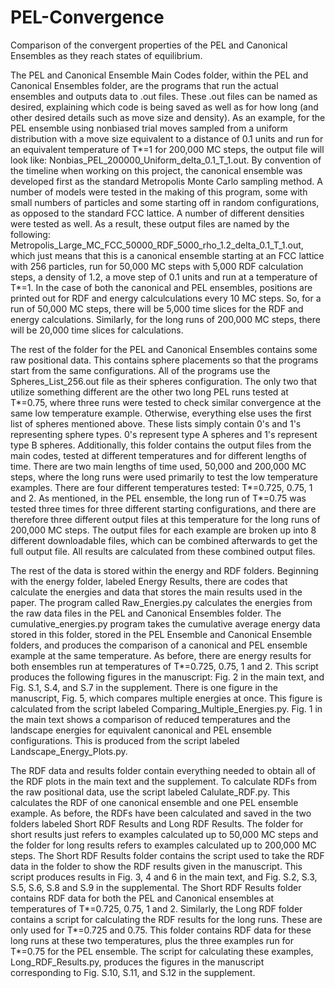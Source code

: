 # PEL-Convergence
Comparison of the convergent properties of the PEL and Canonical Ensembles as they reach states of equilibrium. 

The PEL and Canonical Ensemble Main Codes folder, within the PEL and Canonical Ensembles folder, are the programs that run the actual ensembles and outputs data to .out files. These .out files can be named as desired, explaining which code is being saved as well as for how long (and other desired details such as move size and density). As an example, for the PEL ensemble using nonbiased trial moves sampled from a uniform distribution with a move size equivalent to a distance of 0.1 units and run for an equivalent temperature of T*=1 for 200,000 MC steps, the output file will look like: Nonbias_PEL_200000_Uniform_delta_0.1_T_1.out. By convention of the timeline when working on this project, the canonical ensemble was developed first as the standard Metropolis Monte Carlo sampling method. A number of models were tested in the making of this program, some with small numbers of particles and some starting off in random configurations, as opposed to the standard FCC lattice. A number of different densities were tested as well. As a result, these output files are named by the following: Metropolis_Large_MC_FCC_50000_RDF_5000_rho_1.2_delta_0.1_T_1.out, which just means that this is a canonical ensemble starting at an FCC lattice with 256 particles, run for 50,000 MC steps with 5,000 RDF calculation steps, a density of 1.2, a move step of 0.1 units and run at a temperature of T*=1. In the case of both the canonical and PEL ensembles, positions are printed out for RDF and energy calculculations every 10 MC steps. So, for a run of 50,000 MC steps, there will be 5,000 time slices for the RDF and energy calculations. Similarly, for the long runs of 200,000 MC steps, there will be 20,000 time slices for calculations. 

The rest of the folder for the PEL and Canonical Ensembles contains some raw positional data. This contains sphere placements so that the programs start from the same configurations. All of the programs use the Spheres_List_256.out file as their spheres configuration. The only two that utilize something different are the other two long PEL runs tested at T*=0.75, where three runs were tested to check similar convergence at the same low temperature example. Otherwise, everything else uses the first list of spheres mentioned above. These lists simply contain 0's and 1's representing sphere types. 0's represent type A spheres and 1's represent type B spheres. Additionally, this folder contains the output files from the main codes, tested at different temperatures and for different lengths of time. There are two main lengths of time used, 50,000 and 200,000 MC steps, where the long runs were used primarily to test the low temperature examples. There are four different temperatures tested: T*=0.725, 0.75, 1 and 2. As mentioned, in the PEL ensemble, the long run of T*=0.75 was tested three times for three different starting configurations, and there are therefore three different output files at this temperature for the long runs of 200,000 MC steps. The output files for each example are broken up into 8 different downloadable files, which can be combined afterwards to get the full output file. All results are calculated from these combined output files.

The rest of the data is stored within the energy and RDF folders. Beginning with the energy folder, labeled Energy Results, there are codes that calculate the energies and data that stores the main results used in the paper. The program called Raw_Energies.py calculates the energies from the raw data files in the PEL and Canonical Ensembles folder. The cumulative_energies.py program takes the cumulative average energy data stored in this folder, stored in the PEL Ensemble and Canonical Ensemble folders, and produces the comparison of a canonical and PEL ensemble example at the same temperature. As before, there are energy results for both ensembles run at temperatures of T*=0.725, 0.75, 1 and 2. This script produces the following figures in the manuscript: Fig. 2 in the main text, and Fig. S.1, S.4, and S.7 in the supplement. There is one figure in the manuscript, Fig. 5, which compares multiple energies at once. This figure is calculated from the script labeled Comparing_Multiple_Energies.py. Fig. 1 in the main text shows a comparison of reduced temperatures and the landscape energies for equivalent canonical and PEL ensemble configurations. This is produced from the script labeled Landscape_Energy_Plots.py. 

The RDF data and results folder contain everything needed to obtain all of the RDF plots in the main text and the supplement. To calculate RDFs from the raw positional data, use the script labeled Calulate_RDF.py. This calculates the RDF of one canonical ensemble and one PEL ensemble example. As before, the RDFs have been calculated and saved in the two folders labeled Short RDF Results and Long RDF Results. The folder for short results just refers to examples calculated up to 50,000 MC steps and the folder for long results refers to examples calculated up to 200,000 MC steps. The Short RDF Results folder contains the script used to take the RDF data in the folder to show the RDF results given in the manuscript. This script produces results in Fig. 3, 4 and 6 in the main text, and Fig. S.2, S.3, S.5, S.6, S.8 and S.9 in the supplemental. The Short RDF Results folder contains RDF data for both the PEL and Canonical ensembles at temperatures of T*=0.725, 0.75, 1 and 2. Similarly, the Long RDF folder contains a script for calculating the RDF results for the long runs. These are only used for T*=0.725 and 0.75. This folder contains RDF data for these long runs at these two temperatures, plus the three examples run for T*=0.75 for the PEL ensemble. The script for calculating these examples, Long_RDF_Results.py, produces the figures in the manuscript corresponding to Fig. S.10, S.11, and S.12 in the supplement.
